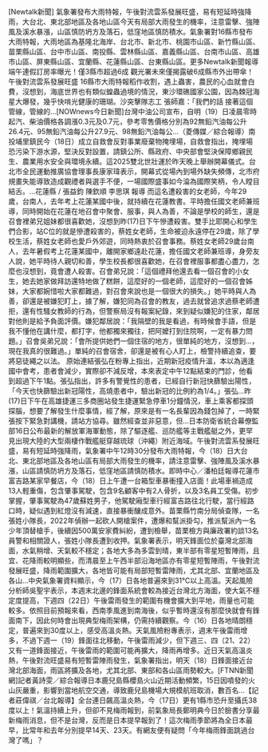 [Newtalk新聞] 氣象署發布大雨特報，午後對流雲系發展旺盛，易有短延時強降雨，大台北、東北部地區及各地山區今天有局部大雨發生的機率，注意雷擊、強陣風及溪水暴漲，山區慎防坍方及落石，低窪地區慎防積水。氣象署對16縣市發布大雨特報，大雨地區為基隆北海岸、台北市、新北市、桃園市山區、新竹縣山區、苗栗縣山區、台中市山區、南投縣、雲林縣山區、嘉義縣山區、台南市山區、高雄市山區、屏東縣山區、宜蘭縣、花蓮縣山區、台東縣山區。更多Newtalk新聞報導端午連假訂房率曝光！僅3縣市超過6成 觀光署未來僅揭露破6成縣市外出帶傘！午後對流雲系發展旺盛 16縣市大雨特報稻作收割，遇上蟲害，農民的心血就會白費，沒想到，海底世界也有類似蝗蟲過境的情況，東沙環礁國家公園，因為棘冠海星大爆發，幾乎快啃光健康的珊瑚。沙突擊隊志工 張師嘉：「我們的話 接著這個管線，管線的...[NOWnews今日新聞]台灣中油公司宣布，自明（19）日凌晨零時起汽、柴油價格各調漲0.3元及0.7元，參考零售價格分別為92無鉛汽油每公升26.4元、95無鉛汽油每公升27.9元、98無鉛汽油每公...（菱傳媒／綜合報導）南投埔里鎮民今（18日）成立自救會反對事業廢棄物掩埋場，自救會指出，掩埋場恐污染下游水源，堅決反對設置，請鎮公所、縣政府、中央部會堅決保障鄉親民生、農業用水安全與環境永續。這2025雙北世壯運於昨天晚上舉辦開幕儀式。台北市全民運動推廣協會理事長康家瑋表示，開幕式從場內到場外缺失頻傳，北市府規畫失能導致造成觀禮者與選手不便，一場國際盛事如今淪為國際笑柄，令人瞠目結舌。...花蓮縣 / 張益鈞 陳欽順 李思琪 報導 而這名遭殺害的女老師，今年29歲，台南人，去年考上花蓮某國中後，就持續在花蓮教書。平時擔任國文老師兼班導，同時開始在花蓮在地召會中聚會、服事，與人為善，不論是學校的師生，還是召會裡弟兄姐妹都很喜歡她，沒想到昨(17)日下午慘遭殺害。雙手比耶開心和學生們合影，站C位的就是慘遭殺害的，蔡姓女老師，生命被迫永遠停在29歲，除了學校生活，蔡姓女老師也愛戶外郊遊，同時熱衷於召會事務。蔡姓女老師29歲台南人，去年暑假考上花蓮某國中，離開家鄉遠赴花蓮，擔任國文老師兼班導，身旁友人說，她平時待人親切和善，學生校長都很喜歡她，在召會裡服事都盡心盡力，怎麼也沒想到，竟會遭人殺害。召會弟兄說：｢這個禮拜他還去看一個召會的小女生，她去她家做拜訪還特地做了糕餅，這麼好的一個老師，這麼好的一個召會姊妹，大家都婉惜啦大家都難過，對召會來說也是一個很大的損失。」她平時與人為善，卻還是被嫌犯盯上，據了解，嫌犯同為召會的教友，過去就曾追求過蔡老師遭拒，還有性騷女教師的行為，但警察局沒有報案紀錄，來到疑似嫌犯的住家，鄰居對他則是給予負面評價。嫌犯鄰居說：「我隔壁的我是看過，有時候會手語，但是我不懂他在講什麼，都打字，他都獨來獨往，把阿嬤打到住院啊，一定有暴力問題。」召會吳弟兄說：「會所提供她們一個住宿的地方，很單純的地方，沒想到...，現在我真的很難過。」單純的召會宿舍，卻還是被有心人盯上，檢警持續追查，要將惡徒繩之以法。  原始連結張弘在粉專上指出，近期新冠疫情升溫，本以為適逢國中會考，患者會減少，實際卻不減反增，本來表定中午12點結束的門診，他看到超過下午1點。張弘指出，許多有警覺性的患者，已經自行新冠快篩驗出陽性，「今天也快篩驗出新冠陽性，高燒患者中，驗出新冠的比例約為1/4。」張弘...昨(17)日下午在高雄捷運三多商圈站發生捷運緊急停車1分鐘情況，車上乘客都探頭探腦，想要了解發生什麼事情，經了解，原來是有一名長輩因為錢包掉了，一時緊張按下緊急對講機，請站方協尋。雖然經查並非惡意，但...日本防衛省統合幕僚監部16日公布最新的解放軍海軍動態，除了驅逐艦、巡防艦等主戰艦艇之外，更罕見出現大陸的大型兩棲作戰艦艇穿越琉球（沖繩）附近海域。午後對流雲系發展旺盛，易有短延時強降雨，氣象署中午12時30分發布大雨特報，今（18）日大台北、東北部地區及各地山區有局部大雨發生的機率，請注意雷擊、強陣風及溪水暴漲，山區請慎防坍方及落石，低窪地區請慎防積水。即時中心／潘柏廷報導花蓮市富吉路某家早餐店，今（18）日上午遭一台箱型車暴衝撞入店面！此場車禍造成13人輕重傷，包含肇事駕駛，包含9名顧客中有2人骨折，以及3名員工受傷。初步掌握，肇事駕駛為47歲蘇姓男子，他駕駛廂型車行經富吉路往北行駛，當行經路口時，疑似遇到紅燈沒有減速，直接暴衝釀成意外。苗栗縣竹南分局偵查隊，一名張姓小隊長，2022年偵辦一起砍人開槍案件，遭爆和幫派掛勾，推派幫派內一名少年頂替槍手，後續因500萬安家費糾紛，遭到檢舉，苗栗檢方與廉政署約談13名員警和相關證人，張姓小隊長遭到收押。氣象署表示，明天鋒面位於臺灣北部海面，水氣稍增、天氣較不穩定；各地大多為多雲到晴，東半部有零星短暫陣雨，且宜、花降雨較明顯些，而清晨至上午西半部沿海地區亦有零星短暫陣雨，午後對流發展旺盛，降雨範圍擴大，各地皆可能有局部短暫雷陣雨，尤其北部、宜蘭地區及各山...中央氣象署資料顯示，今（17）日各地普遍來到31℃以上高溫。天起風險分析師吳聖宇表示，本週末北邊的鋒面系統會較為接近台灣北方海面，使大氣不穩定度提高，下週四（22日）午後雷雨發生的範圍有機會擴大到平地，雨量也可能較多。依照目前預報來看，西南季風進到南海後，似乎暫時還沒有那麼快就會有鋒面南下，因此何時會出現典型梅雨架構，仍需持續觀察。今（16）日各地晴朗穩定，普遍來到30度以上，感受高溫炎熱。天氣風險粉專表示，週末午後雷雨增多，不過下週一（19）鋒面往北移動，午後雷雨減少，但下週三、四（21、22）又有一道鋒面接近，午後雷雨的範圍可能再擴大，降雨再增多。近日天氣高溫炎熱，午後對流旺盛易有短暫雷陣雨發生，氣象署指出，明天（18）日鋒面接近台灣北部海面，雨區將擴及各地，尤其北部、東部和各山區雨勢較大。[FTNN新聞網]記者黃詩雯／綜合報導日本鹿兒島縣櫻島火山近期活動頻繁，15日因噴發的火山灰嚴重，影響到當地航空交通，導致鹿兒島機場大規模航班取消，數百名...【記者莊偉祺／台北報導】全台連日飆高溫炎熱，今（17日）更有1縣市恐升至攝氏38度以上！氣溫持續上升，但卻不見梅雨報到，前氣象局長鄭明典今日於臉書分享最新梅雨消息，但不是台灣，反而是日本提早報到了！這次梅雨季節將為全日本最早，比常年和去年分別提早14天、23天。有網友便有疑問「今年梅雨鋒面跳過台灣了嗎」？